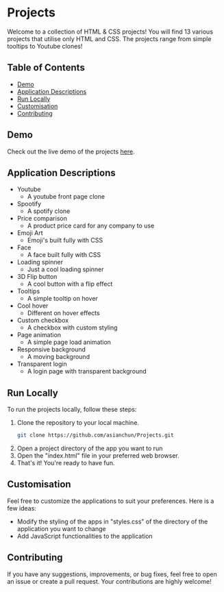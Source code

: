 # Projects

Welcome to a collection of HTML & CSS projects! You will find 13 various projects that utilise only HTML and CSS. The projects range from simple tooltips to Youtube clones!

## Table of Contents

- [Demo](#demo)
- [Application Descriptions](#application-descriptions)
- [Run Locally](#run-locally)
- [Customisation](#customisation)
- [Contributing](#contributing)

## Demo

Check out the live demo of the projects [here](#).

## Application Descriptions

- Youtube
   - A youtube front page clone
- Spootify
   - A spotify clone
- Price comparison
   - A product price card for any company to use
- Emoji Art
   - Emoji's built fully with CSS
- Face
   - A face built fully with CSS
- Loading spinner
   - Just a cool loading spinner
- 3D Flip button
   - A cool button with a flip effect
- Tooltips
   - A simple tooltip on hover
- Cool hover
   - Different on hover effects
- Custom checkbox
   - A checkbox with custom styling
- Page animation
   - A simple page load animation
- Responsive background
   - A moving background
- Transparent login
   - A login page with transparent background

## Run Locally

To run the projects locally, follow these steps:

1. Clone the repository to your local machine.
   ```bash
   git clone https://github.com/asianchun/Projects.git
   ```
2. Open a project directory of the app you want to run
3. Open the "index.html" file in your preferred web browser.                            
4. That's it! You're ready to have fun.

## Customisation

Feel free to customize the applications to suit your preferences. Here is a few ideas:

- Modify the styling of the apps in "styles.css" of the directory of the application you want to change
- Add JavaScript functionalities to the application

## Contributing

If you have any suggestions, improvements, or bug fixes, feel free to open an issue or create a pull request. Your contributions are highly welcome!

